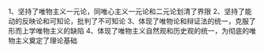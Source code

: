 1、坚持了唯物主义一元论，同唯心主义一元论和二元论划清了界限
2、坚持了能动的反映论和可知论，批判了不可知论
3、体现了唯物论和辩证法的统一，克服了形而上学唯物主义的缺陷
4、体现了唯物主义自然观和历史观的统一，为彻底的唯物主义奠定了理论基础